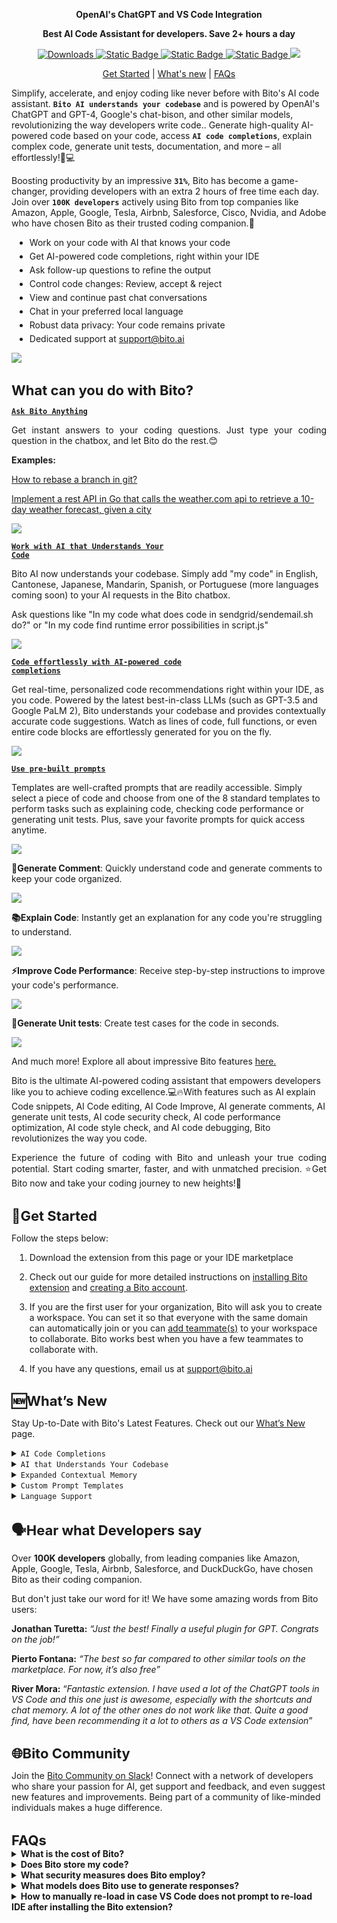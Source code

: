 <!DOCTYPE html>

<html>

<head>

<style>

h1   {text-align: left; font-size: 28px; margin-bottom: 0px}
h2   {text-align: left; font-size: 22px; margin-bottom: 0px}
h3   {text-align: left; font-size: 18px; margin-bottom: 0px}
li   {margin: 5px;}

.paragraph {
  text-align: left; 
  font-size: 14px;
}

.paragraphNormal {
  text-align: justify;
}

</style>
</head>

<body>






<p align="center">
    <b>OpenAI's ChatGPT and VS Code Integration</b> 
</p>

<p align="center">
    <b>Best AI Code Assistant for developers. Save 2+ hours a day </b>
</p>

<p align="center">
    <a href="https://marketplace.visualstudio.com/items?itemName=Bito.Bito" target="_blank" rel="noreferrer noopener nofollow">
    <img src="https://img.shields.io/badge/Downloads-600k-green?style=plastic", alt="Downloads">
</a>
    <a href="https://github.com/gitbito" target="_blank" rel="noreferrer noopener nofollow"><img alt="Static Badge" src="https://img.shields.io/badge/Github-560_Stars-white?style=plastic&logo=Github">
</a>
    <a href="https://bito.ai/" target="_blank" rel="noreferrer noopener nofollow"><img alt="Static Badge" src="https://img.shields.io/badge/Website-bito.ai-blue?style=plastic">
</a>
    <a href="https://www.youtube.com/@bitoai" target="_blank" rel="noreferrer noopener nofollow"><img alt="Static Badge" src="https://img.shields.io/badge/Youtube-Bito-red?style=plastic&logo=Youtube">
</a>
    <a href="https://twitter.com/bitohq">
   <img src="https://img.shields.io/badge/Follow-%40BitoHQ-lightblue?style=plastic&logo=Twitter" />
</a>
</p>

<p align="center">
    <a href="#get-started">Get Started</a> 
    |
    <a href="#whats-new">What's new</a> 
    |
    <a href="#faqs-section">FAQs</a>
</p>

<p class="paragraphNormal">

Simplify, accelerate, and enjoy coding like never before with Bito's AI code assistant. <code><b>Bito AI understands your codebase</b></code> and is powered by OpenAI's ChatGPT and GPT-4, Google's chat-bison, and other similar models, revolutionizing the way developers write code.. Generate high-quality AI-powered code based on your code, access <code><b>AI code completions</b></code>, explain complex code, generate unit tests, documentation, and more – all effortlessly!🤖💻

</p>


<p class="paragraphNormal">

Boosting productivity by an impressive <code>**31%**</code>, Bito has become a game-changer, providing developers with an extra 2 hours of free time each day. Join over <code>**100K developers**</code> actively using Bito from top companies like Amazon, Apple, Google, Tesla, Airbnb, Salesforce, Cisco, Nvidia, and Adobe who have chosen Bito as their trusted coding companion.👥
</p>
<ul>

<li>
Work on your code with AI that knows your code 
</li>

<li>
Get AI-powered code completions, right within your IDE 
</li>


<li>
Ask follow-up questions to refine the output
</li>

<li>
Control code changes: Review, accept & reject
</li>

<li>
View and continue past chat conversations
</li>

<li>
Chat in your preferred local language
</li>

<li>
Robust data privacy: Your code remains private
</li>

<li>
Dedicated support at <u>support@bito.ai</u>
</li>
</ul>
<a href="https://youtu.be/4Ze70DNzI7U" target="_blank">
   <img src="https://uiast.bito.ai/marketplace/Bito_Demo_GIF_v2_2.gif" />
</a>

<h2><b> What can you do with Bito?</b></h2>

<p>

<code><u>**Ask Bito Anything**</u></code>

</p>

<p class="paragraphNormal">
Get instant answers to your coding questions. Just type your coding question in the chatbox, and let Bito do the rest.😊
</p>
<p>

**Examples:**

</p>
<p>

[How to rebase a branch in git?](https://share.bito.co/static/share?aid=8c144098-91d9-439a-85ad-7f9c58fb6194)  

</p>
<p>

[Implement a rest API in Go that calls the weather.com api to retrieve a 10-day weather forecast, given a city](https://share.bito.co/static/share?aid=b18c796b-637a-4c56-bc3b-91e32efcfcea)  

</p>
<a href="https://youtu.be/VXaEHoyHkwk" target="_blank">
   <img src="https://uiast.bito.ai/website/Bito+Chat.gif" />
</a>

<p>

<code><u>**Work with AI that Understands Your Code**</u></code>

</p>

<p class="paragraphNormal">

Bito AI now understands your codebase. Simply add "my code" in English, Cantonese, Japanese, Mandarin, Spanish, or Portuguese (more languages coming soon) to your AI requests in the Bito chatbox.

</p>

<p class="paragraphNormal">

Ask questions like "In my code what does code in sendgrid/sendemail.sh do?" or "In my code find runtime error possibilities in script.js" 

</p>

<a href="https://youtu.be/g4lmbVM6qN0" target="_blank">
   <img src="https://uiast.bito.ai/marketplace/Bito_UnderstandingYourCodeDemo_GIF_2.gif" />
</a>

<p>

<code><u>**Code effortlessly with AI-powered code completions**</u></code>

</p>

<p class="paragraphNormal">

Get real-time, personalized code recommendations right within your IDE, as you code. Powered by the latest best-in-class LLMs (such as GPT-3.5 and Google PaLM 2), Bito understands your codebase and provides contextually accurate code suggestions. Watch as lines of code, full functions, or even entire code blocks are effortlessly generated for you on the fly. 

</p>

<a href="https://youtu.be/TaaxGAG34Aw?si=cA67i80ojemE1wn5" target="_blank">
   <img src="https://uiast.bito.ai/marketplace/Bito_UnderstandingYourCodeDemo_GIF_3.gif" />
</a>

</p>

<code><u>**Use pre-built prompts**</u></code>

</p>

<p class="paragraphNormal">

Templates are well-crafted prompts that are readily accessible. Simply select a piece of code and choose from one of the 8 standard templates to perform tasks such as explaining code, checking code performance or generating unit tests. Plus, save your favorite prompts for quick access anytime. 
</p>
<a href="https://youtu.be/Pu_XLwy5V5g" target="_blank">
   <img src="https://uiast.bito.ai/website/Bito+templates.gif" />
</a>
<p>

**💬Generate Comment**: Quickly understand code and generate comments to keep your code organized.

<a href="https://youtu.be/Pu_XLwy5V5g" target="_blank">
   <img src="https://uiast.bito.ai/website/Generate+Comment.gif" />
</a>
</p>
<p>

**📚Explain Code**: Instantly get an explanation for any code you're struggling to understand.

<a href="https://youtu.be/Pu_XLwy5V5g" target="_blank">
   <img src="https://uiast.bito.ai/website/Explain+Code.gif" />
</a>
</p>
<p>

**⚡Improve Code Performance**: Receive step-by-step instructions to improve your code's performance.

<a href="https://youtu.be/Pu_XLwy5V5g" target="_blank">
   <img src="https://uiast.bito.ai/website/Performance+Check.gif" />
</a>
</p>
<p>

**🧪Generate Unit tests**:  Create test cases for the code in seconds.

<a href="https://youtu.be/Pu_XLwy5V5g" target="_blank">
   <img src="https://uiast.bito.ai/website/Genereate+Unit+Tests.gif" />
</a>
</p>
<p class="paragraphNormal">

And much more! Explore all about impressive Bito features [here.](https://docs.bito.ai/#feature-guides)
</p>
<p class="paragraphNormal">

Bito is the ultimate AI-powered coding assistant that empowers developers like you to achieve coding excellence.💻🔥With features such as AI explain Code snippets, AI Code editing, AI Code Improve, AI generate comments, AI generate unit tests, AI code security check, AI code performance optimization, AI code style check, and AI code debugging, Bito revolutionizes the way you code.
</p>
<p class="paragraphNormal">
Experience the future of coding with Bito and unleash your true coding potential. Start coding smarter, faster, and with unmatched precision. ⭐Get Bito now and take your coding journey to new heights!🌟
</p>

<div id="get-started">

<h2><b>🚀Get Started</b></h2>
<p class="paragraphNormal">
Follow the steps below:
</p>
<ol>
<li>

Download the extension from this page or your IDE marketplace
</li>

<li>

Check out our guide for more detailed instructions on [installing Bito extension](https://docs.bito.ai/getting-started/installing-on-visual-studio-code) and [creating a Bito account](https://docs.bito.ai/getting-started/creating-a-bito-account). 
</li>
<li>

If you are the first user for your organization, Bito will ask you to create a workspace. You can set it so that everyone with the same domain can automatically join or you can [add teammate(s)](https://alpha.bito.ai/home/settings/advance-settings) to your workspace to collaborate. Bito works best when you have a few teammates to collaborate with. 
</li>

<li>

If you have any questions, email us at [support@bito.ai](mailto:support@bito.ai)
</li>

</ol>

</div>

<div id="whats-new">

<h2><b>🆕What’s New </b></h2>
<p class="paragraphNormal">

Stay Up-to-Date with Bito's Latest Features. Check out our [What’s New](https://docs.bito.ai/whats-new) page.
</p>
<details><summary>
<code>AI Code Completions</code>
</summary>
<p>

Powered by the latest best-in-class LLMs (such as GPT-3.5 and Google PALM2), Bito understands your codebase and now provides contextually accurate code suggestions right within your IDE. [Know more](https://docs.bito.ai/feature-guides/ai-code-completions)
</details>

<details><summary>
<code>AI that Understands Your Codebase</code>
</summary>
<p>

Get instant answers for complex codebase questions! [Know more](https://docs.bito.ai/feature-guides/ai-that-understands-your-codebase)
</details>

<details><summary>
<code>Expanded Contextual Memory</code>
</summary>
<p>

Bito now has a larger contextual memory and output capability, that can process up to 40,000 characters (around 18 single-spaced pages). This expanded memory encompasses the provided prompt, existing context from previous chats, and the generated output. 
Our latest version of Bito offers 3X longer conversation memory, ensuring contextually accurate responses. Chat like never before!
</details>

<details><summary>
<code>Custom Prompt Templates</code>
</summary>
<p>

Save your frequently used prompts for instant access anytime with [Custom Prompt Templates](https://docs.bito.ai/feature-guides/custom-prompt-templates)
</details>

<details><summary>
<code>Language Support</code>
</summary>
<p>

Bito now supports 20+ languages in IDEs, allowing you to converse in your preferred language. Know more about it [here](https://docs.bito.ai/account-and-settings/setting-ai-output-language)
</details>

</div>

<h2><b>🗣️Hear what Developers say</b></h2>

<p>

Over **100K developers** globally, from leading companies like Amazon, Apple, Google, Tesla, Airbnb, Salesforce, and DuckDuckGo, have chosen Bito as their coding companion. 
</p>
<p>

But don't just take our word for it! We have some amazing words from Bito users:
</p>
</details>

<p>

**Jonathan Turetta:** _“Just the best! Finally a useful plugin for GPT. Congrats on the job!”_

</p>
<p>

**Pierto Fontana:** _“The best so far compared to other similar tools on the marketplace. For now, it’s also free”_

</p>
<p>

**River Mora:** “_Fantastic extension. I have used a lot of the ChatGPT tools in VS Code and this one just is awesome, especially with the shortcuts and chat memory. A lot of the other ones do not work like that. Quite a good find, have been recommending it a lot to others as a VS Code extension_”

</p>

<h2><b>🌐Bito Community</b></h2>
<p>

Join the [Bito Community on Slack](https://app.slack.com/client/T03RHBZ0W6Q/D054YN65XCK)! Connect with a network of developers who share your passion for AI, get support and feedback, and even suggest new features and improvements. Being part of a community of like-minded individuals makes a huge difference.

</p>

<div id="faqs-section">

<h2><b>FAQs</b></h2>

<details>

<summary> 
<b>What is the cost of Bito?</b>

</summary>
<p>
Bito provides the following <a href="https://bito.ai/pricing/">pricing options</a> to suit your needs:
</p>
<p>
1. <b>Limited Free Plan</b>: This plan is free to use but comes with usage limitations. You get access to 20 daily AI requests for basic AI models such as GPT-3.5 Turbo, and some of Google's new models like Chat-bison. Additionally, you get 50 AI code completions per month. It doesn’t include access to advanced AI models or features, such as AI that understands your code. 
</p>
<p>
2. <b>10X Developer Plan</b>: Our 10X Developer Plan opens a world of possibilities, providing extensive access to advanced AI models, exclusive features, and AI Agents. This plan provides access to Bito's first and newly launched AI Code Review Agent. Additionally, it offers exclusive features, including AI that understands your codebase, unlimited basic AI chats, 400 GPT-4 Turbo requests per month, unlimited AI code completions, and expanded prompts and responses. 
</p>


</details>
<details><summary> 
<b>Does Bito store my code?</b>
</summary>
<p>Security and privacy were foremost on our minds when building Bito. Bito does not store any of your code, we only store metadata including file names and line numbers. All messages and metadata are encrypted in transit and encrypted at rest. Contact us at <a href="mailto:support@bito.ai">support@bito.ai</a> if you would like to provide your own keys for encryption or discuss other options.

</details>
<details><summary> 
<b>What security measures does Bito employ?</b>
</summary>
<p>Security and privacy were foremost on our minds when building Bito. We do not store or view any of your code ever. All messages and metadata are encrypted in transit and encrypted at rest. Contact us at <a href="mailto:support@bito.ai">support@bito.ai</a> if you would like to provide your own keys for encryption or discuss other options.

</details>
<details><summary> 
<b>What models does Bito use to generate responses?</b>
</summary>
<p>Users on the <a href="https://bito.ai/pricing/">10X Developer Plan</a> can initiate conversations with either Basic AI Models (e.g., GPT-3.5 Turbo, and Chat-bison) or more Advanced AI Models (e.g., GPT-4 Turbo), with the Advanced AI Model set as the default chat option. Users of the Free Plan have access to Basic AI Models, specifically GPT-3.5, Google's chat-bison and other similar models. <a href="https://docs.bito.ai/feature-guides/basic-advanced-ai-models"> Know more</a>. 
</p>
<p>
Note: Our internal testing has shown that the output quality for simple and short prompts is not very different between 3.5 and 4. The full benefit of GPT-4 is realized in complex, long prompts or when prompts are related to niche facts that models are likely to hallucinate. Bito has not seen "hallucination" as a major issue for the development-related use cases that it is targeting. 

</details>
<details>
<summary> 
<b>How to manually re-load in case VS Code does not prompt to re-load IDE after installing the Bito extension?</b>
</summary>

<p>Sometimes while installing/re-installing the same version of the Bito extension (*.vsix-1.x.x) which was already in use, VS Code may not prompt to re-load the VS Code editor. To manually solve for this do the following:
</p>
<p>
- Open the command palette ( Ctrl + Shift + P ) and execute the command: >Reload Window.
</p>
<p>
- OR Use command key Alt+F4 to close the window Or, Select Close Window from the File menu and re-open VS Code editor
</p>

</details>

</details>







</div>

</body>

</html>